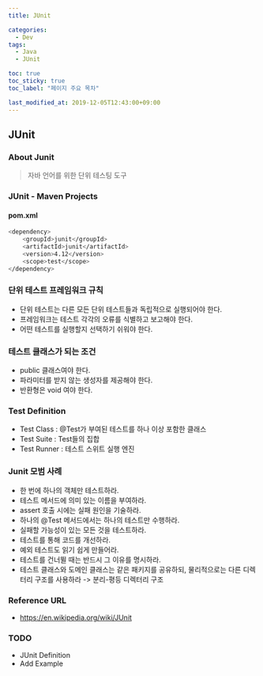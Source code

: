 ```yaml
---
title: JUnit

categories:
  - Dev
tags:
  - Java
  - JUnit

toc: true
toc_sticky: true
toc_label: "페이지 주요 목차"

last_modified_at: 2019-12-05T12:43:00+09:00
---
```


## JUnit ##

### About Junit ###

> 자바 언어를 위한 단위 테스팅 도구

### JUnit - Maven Projects ###

#### pom.xml ####

```bash
<dependency>
    <groupId>junit</groupId>
    <artifactId>junit</artifactId>
    <version>4.12</version>
    <scope>test</scope>
</dependency>
```

### 단위 테스트 프레임워크 규칙 ###

- 단위 테스트는 다른 모든 단위 테스트들과 독립적으로 실행되어야 한다.
- 프레임워크는 테스트 각각의 오류를 식별하고 보고해야 한다.
- 어떤 테스트를 실행할지 선택하기 쉬워야 한다.

### 테스트 클래스가 되는 조건 ###

- public 클래스여야 한다.
- 파라미터를 받지 않는 생성자를 제공해야 한다.
- 반환형은 void 여야 한다.

### Test Definition ###

- Test Class : @Test가 부여된 테스트를 하나 이상 포함한 클래스
- Test Suite : Test들의 집합
- Test Runner : 테스트 스위트 실행 엔진

### Junit 모범 사례 ###

- 한 번에 하나의 객체만 테스트하라.
- 테스트 메서드에 의미 있는 이름을 부여하라.
- assert 호출 시에는 실패 원인을 기술하라.
- 하나의 @Test 메서드에서는 하나의 테스트만 수행하라.
- 실패할 가능성이 있는 모든 것을 테스트하라.
- 테스트를 통해 코드를 개선하라.
- 예외 테스트도 읽기 쉽게 만들어라.
- 테스트를 건너뛸 때는 반드시 그 이유를 명시하라.
- 테스트 클래스와 도메인 클래스는 같은 패키지를 공유하되, 물리적으로는 다른 디렉터리 구조를 사용하라 -> 분리-평등 디렉터리 구조

### Reference URL ###

- <https://en.wikipedia.org/wiki/JUnit>

### TODO ###

- JUnit Definition
- Add Example
